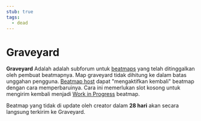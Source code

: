 ```yaml
---
stub: true
tags:
  - dead
---
```


# Graveyard

**Graveyard** Adalah adalah subforum untuk [beatmaps](/wiki/Beatmap) yang telah ditinggalkan oleh pembuat beatmapnya. Map graveyard tidak dihitung ke dalam batas unggahan pengguna. [Beatmap host](/wiki/Beatmap/Beatmap_host) dapat "mengaktifkan kembali" beatmap dengan cara memperbaruinya. Cara ini memerlukan slot kosong untuk mengirim kembali menjadi [Work in Progress](/wiki/Beatmap/Category#work-in-progress-and-pending) beatmap.

Beatmap yang tidak di update oleh creator dalam **28 hari** akan secara langsung terkirim ke Graveyard.

<!-- TODO: Add links-->
